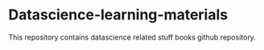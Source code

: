 # Datascience-learning-materials
This repository contains datascience related stuff books github repository.
